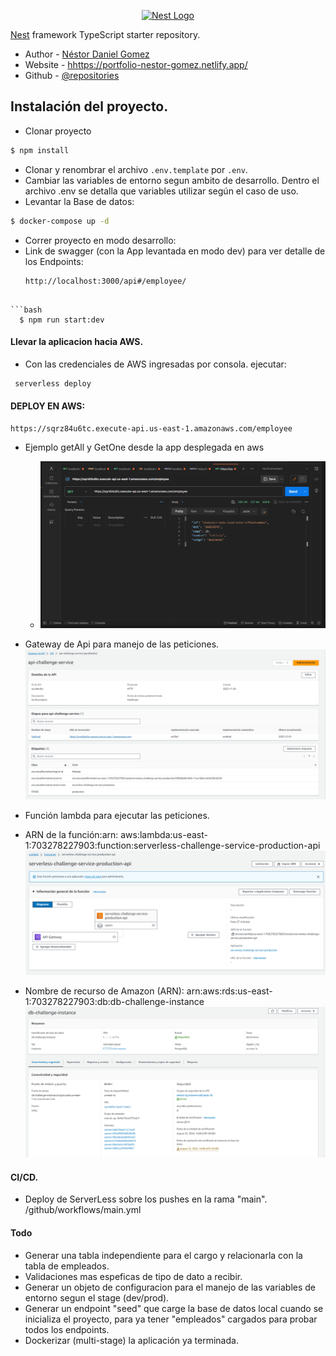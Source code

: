 <p align="center">
  <a href="http://nestjs.com/" target="blank"><img src="https://nestjs.com/img/logo-small.svg" width="200" alt="Nest Logo" /></a>
</p>

</p>
  <!--[![Backers on Open Collective](https://opencollective.com/nest/backers/badge.svg)](https://opencollective.com/nest#backer)
  [![Sponsors on Open Collective](https://opencollective.com/nest/sponsors/badge.svg)](https://opencollective.com/nest#sponsor)-->

[Nest](https://github.com/nestjs/nest) framework TypeScript starter repository.

- Author - [Néstor Daniel Gomez](https://www.linkedin.com/in/nestordanielgomez1/)
- Website - [hhttps://portfolio-nestor-gomez.netlify.app/](https://portfolio-nestor-gomez.netlify.app/)
- Github - [@repositories](https://github.com/NestorDanielGomez?tab=repositories)

## Instalación del proyecto.

- Clonar proyecto

```bash
$ npm install
```

- Clonar y renombrar el archivo `.env.template` por `.env`.
- Cambiar las variables de entorno segun ambito de desarrollo. Dentro el archivo .env se detalla que variables utilizar según el caso de uso.
- Levantar la Base de datos:

```bash
$ docker-compose up -d
```

- Correr proyecto en modo desarrollo:
- Link de swagger (con la App levantada en modo dev) para ver detalle de los Endpoints:
  ```
  http://localhost:3000/api#/employee/
  ```

````

```bash
  $ npm run start:dev
````

#### Llevar la aplicacion hacia AWS.

- Con las credenciales de AWS ingresadas por consola.
  ejecutar:

```bash
 serverless deploy
```

#### DEPLOY EN AWS:

```
https://sqrz84u6tc.execute-api.us-east-1.amazonaws.com/employee
```

- Ejemplo getAll y GetOne desde la app desplegada en aws

  - <img src="/public/getall+getOne.gif" />

- Gateway de Api para manejo de las peticiones.
  <img src="./public/aws-gateway-api.png" />

- Función lambda para ejecutar las peticiones.
- ARN de la función:arn: aws:lambda:us-east-1:703278227903:function:serverless-challenge-service-production-api
  <img src="/public/lambda.png" />

- Nombre de recurso de Amazon (ARN): arn:aws:rds:us-east-1:703278227903:db:db-challenge-instance
  <img src="/public/rds_postgres.png" />

#### CI/CD.

- Deploy de ServerLess sobre los pushes en la rama "main".
  /github/workflows/main.yml

#### Todo

- Generar una tabla independiente para el cargo y relacionarla con la tabla de empleados.
- Validaciones mas espeficas de tipo de dato a recibir.
- Generar un objeto de configuracion para el manejo de las variables de entorno segun el stage (dev/prod).
- Generar un endpoint "seed" que carge la base de datos local cuando se inicializa el proyecto, para ya tener "empleados" cargados para probar todos los endpoints.
- Dockerizar (multi-stage) la aplicación ya terminada.
